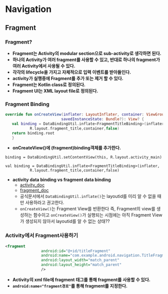 # Navigation
## Fragment
### Fragment?
+ **Fragment는 Activity의 modular section으로 sub-activity로 생각하면 된다.**
+ **하나의 Activity가 여러 fragment를 사용할 수 있고, 반대로 하나의 fragment가 여러 Activity에서 사용될 수 있다.**
+ **각각의 lifecycle을 가지고 자체적으로 입력 이벤트를 받아들인다.**
+ **activity가 실행중에 Fragment를 추가 또는 제거 할 수 있다.**
+ **Fragment는 Kotlin class로 정의된다.**
+ **Fragment UI는 XML layout file로 정의된다.**

### Fragment Binding
```kotlin
override fun onCreateView(inflater: LayoutInflater, container: ViewGroup?,
                         savedInstanceState: Bundle?): View? {
   val binding = DataBindingUtil.inflate<FragmentTitleBinding>(inflater,
           R.layout.fragment_title,container,false)
   return binding.root
   }
```
+ **onCreateView()에 (fragment)binding객체를 추가한다.**
```
binding = DataBindingUtil.setContentView(this, R.layout.activity_main)
```
```
val binding = DataBindingUtil.inflate<FragmentTitleBinding>(inflater,
           R.layout.fragment_title,container,false)
```
+ **activity data binding vs fragment data binding**
	+ [activity_doc](https://developer.android.com/reference/android/databinding/DataBindingUtil#setcontentview)
	+ [fragment_doc](https://developer.android.com/reference/android/databinding/DataBindingUtil#inflate_1)
	+ 공식문서에서 `DataBindingUtil.inflate()`는 layoutid를 미리 알 수 없을 때만 사용하라고 권고한다.
	+ `onCreateView()`는  Fragment View를 반환한다 즉, Fragment의 view를 생성하는 함수이고 `onCreateView()`가 실행되는 시점에는 아직 Fragment View가 생성되지 않아서 layoutid를 알 수 없는 상태??

### Activity에서 Fragment사용하기
```xml
<fragment
                android:id="@+id/titleFragment"
                android:name="com.example.android.navigation.TitleFragment"
                android:layout_width="match_parent"
                android:layout_height="match_parent"
                />
```
+ **Activity의 xml file에 fragment 태그를 통해 fragment를 사용할 수 있다.**
+ **`android:name="fragment경로"`를 통해 fragment를 지정한다.**
